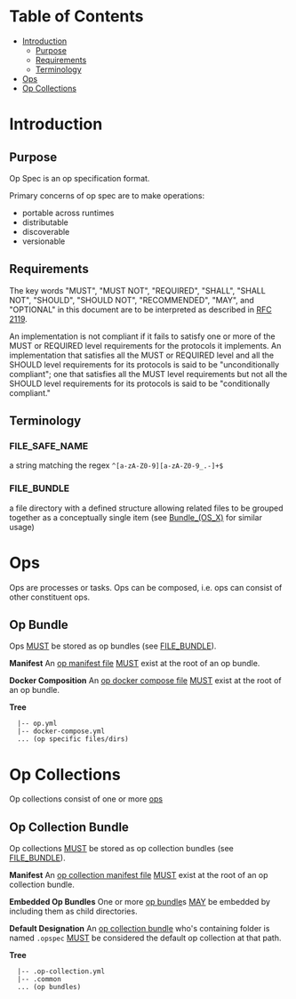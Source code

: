# Table of Contents
- [Introduction](#introduction)
    - [Purpose](#purpose)
    - [Requirements](#requirements)
    - [Terminology](#terminology)
- [Ops](#ops)
- [Op Collections](#op-collections)

# Introduction

## Purpose
Op Spec is an op specification format.

Primary concerns of op spec are to make operations:
- portable across runtimes
- distributable
- discoverable
- versionable

## Requirements
The key words "MUST", "MUST NOT", "REQUIRED", "SHALL", "SHALL NOT", "SHOULD", "SHOULD NOT", 
"RECOMMENDED", "MAY", and "OPTIONAL" in this document are to be interpreted as described in 
[RFC 2119](https://tools.ietf.org/html/rfc2119).

An implementation is not compliant if it fails to satisfy one or more of the MUST or REQUIRED 
level requirements for the protocols it implements. An implementation that satisfies all the MUST or 
REQUIRED level and all the SHOULD level requirements for its protocols is said to be "unconditionally 
compliant"; one that satisfies all the MUST level requirements but not all the SHOULD level 
requirements for its protocols is said to be "conditionally compliant."

## Terminology

### FILE_SAFE_NAME
a string matching the regex `^[a-zA-Z0-9][a-zA-Z0-9_.-]+$`

### FILE_BUNDLE
a file directory with a defined structure allowing related files to be grouped together as a conceptually single item (see <a href="https://en.wikipedia.org/wiki/Bundle_(OS_X)">Bundle_(OS_X)</a> for similar usage)


# Ops
Ops are processes or tasks. Ops can be composed, i.e. ops can consist of other constituent ops. 

## Op Bundle
Ops [MUST](./index.md#requirements) be stored as op bundles (see [FILE_BUNDLE](#file_bundle)).

**Manifest**
An [op manifest file](op-manifest-file.md) [MUST](./index.md#requirements) 
exist at the root of an op bundle.

**Docker Composition**
An [op docker compose file](./op-docker-compose-file.md) [MUST](./index.md#requirements) 
exist at the root of an op bundle.

**Tree**
```TEXT
  |-- op.yml
  |-- docker-compose.yml
  ... (op specific files/dirs)
```

# Op Collections
Op collections consist of one or more [ops](#ops)

## Op Collection Bundle
Op collections [MUST](./index.md#requirements) be stored as op collection bundles (see [FILE_BUNDLE](#file_bundle)).

**Manifest**
An [op collection manifest file](op-collection-manifest-file.md)
[MUST](./index.md#requirements) exist at the root of an op collection bundle.

**Embedded Op Bundles**
One or more [op bundle](#op-bundle)s [MAY](./index.md#requirements) be embedded
by including them as child directories.

**Default Designation** 
An [op collection bundle](#op-collection-bundle) who's containing folder is named `.opspec` 
[MUST](./index.md#requirements) be considered the default op collection at that path.

**Tree**
```TEXT
  |-- .op-collection.yml
  |-- .common
  ... (op bundles)
```
